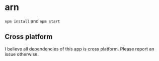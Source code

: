 # arn
`npm install` and `npm start`

## Cross platform
I believe all dependencies of this app is cross platform. Please report an issue otherwise.
